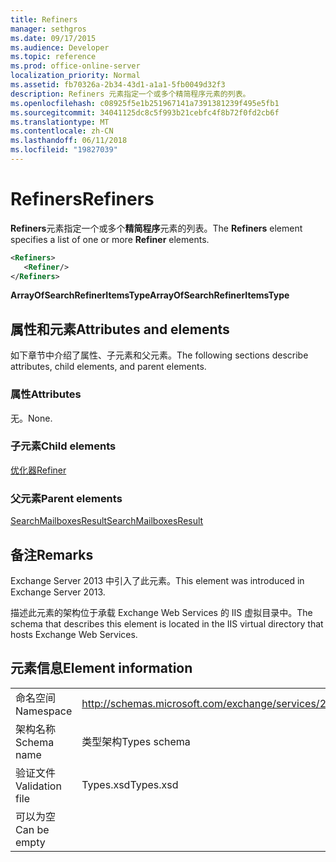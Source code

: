 ```yaml
---
title: Refiners
manager: sethgros
ms.date: 09/17/2015
ms.audience: Developer
ms.topic: reference
ms.prod: office-online-server
localization_priority: Normal
ms.assetid: fb70326a-2b34-43d1-a1a1-5fb0049d32f3
description: Refiners 元素指定一个或多个精简程序元素的列表。
ms.openlocfilehash: c08925f5e1b251967141a7391381239f495e5fb1
ms.sourcegitcommit: 34041125dc8c5f993b21cebfc4f8b72f0fd2cb6f
ms.translationtype: MT
ms.contentlocale: zh-CN
ms.lasthandoff: 06/11/2018
ms.locfileid: "19827039"
---
```

# <a name="refiners"></a><span data-ttu-id="25d58-103">Refiners</span><span class="sxs-lookup"><span data-stu-id="25d58-103">Refiners</span></span>

<span data-ttu-id="25d58-104">**Refiners**元素指定一个或多个**精简程序**元素的列表。</span><span class="sxs-lookup"><span data-stu-id="25d58-104">The **Refiners** element specifies a list of one or more **Refiner** elements.</span></span> 
  
```XML
<Refiners>
   <Refiner/>
</Refiners>
```

 <span data-ttu-id="25d58-105">**ArrayOfSearchRefinerItemsType**</span><span class="sxs-lookup"><span data-stu-id="25d58-105">**ArrayOfSearchRefinerItemsType**</span></span>
## <a name="attributes-and-elements"></a><span data-ttu-id="25d58-106">属性和元素</span><span class="sxs-lookup"><span data-stu-id="25d58-106">Attributes and elements</span></span>

<span data-ttu-id="25d58-107">如下章节中介绍了属性、子元素和父元素。</span><span class="sxs-lookup"><span data-stu-id="25d58-107">The following sections describe attributes, child elements, and parent elements.</span></span>
  
### <a name="attributes"></a><span data-ttu-id="25d58-108">属性</span><span class="sxs-lookup"><span data-stu-id="25d58-108">Attributes</span></span>

<span data-ttu-id="25d58-109">无。</span><span class="sxs-lookup"><span data-stu-id="25d58-109">None.</span></span>
  
### <a name="child-elements"></a><span data-ttu-id="25d58-110">子元素</span><span class="sxs-lookup"><span data-stu-id="25d58-110">Child elements</span></span>

[<span data-ttu-id="25d58-111">优化器</span><span class="sxs-lookup"><span data-stu-id="25d58-111">Refiner</span></span>](refiner.md)
  
### <a name="parent-elements"></a><span data-ttu-id="25d58-112">父元素</span><span class="sxs-lookup"><span data-stu-id="25d58-112">Parent elements</span></span>

[<span data-ttu-id="25d58-113">SearchMailboxesResult</span><span class="sxs-lookup"><span data-stu-id="25d58-113">SearchMailboxesResult</span></span>](searchmailboxesresult.md)
  
## <a name="remarks"></a><span data-ttu-id="25d58-114">备注</span><span class="sxs-lookup"><span data-stu-id="25d58-114">Remarks</span></span>

<span data-ttu-id="25d58-115">Exchange Server 2013 中引入了此元素。</span><span class="sxs-lookup"><span data-stu-id="25d58-115">This element was introduced in Exchange Server 2013.</span></span>
  
<span data-ttu-id="25d58-116">描述此元素的架构位于承载 Exchange Web Services 的 IIS 虚拟目录中。</span><span class="sxs-lookup"><span data-stu-id="25d58-116">The schema that describes this element is located in the IIS virtual directory that hosts Exchange Web Services.</span></span>
  
## <a name="element-information"></a><span data-ttu-id="25d58-117">元素信息</span><span class="sxs-lookup"><span data-stu-id="25d58-117">Element information</span></span>

|||
|:-----|:-----|
|<span data-ttu-id="25d58-118">命名空间</span><span class="sxs-lookup"><span data-stu-id="25d58-118">Namespace</span></span>  <br/> |http://schemas.microsoft.com/exchange/services/2006/types  <br/> |
|<span data-ttu-id="25d58-119">架构名称</span><span class="sxs-lookup"><span data-stu-id="25d58-119">Schema name</span></span>  <br/> |<span data-ttu-id="25d58-120">类型架构</span><span class="sxs-lookup"><span data-stu-id="25d58-120">Types schema</span></span>  <br/> |
|<span data-ttu-id="25d58-121">验证文件</span><span class="sxs-lookup"><span data-stu-id="25d58-121">Validation file</span></span>  <br/> |<span data-ttu-id="25d58-122">Types.xsd</span><span class="sxs-lookup"><span data-stu-id="25d58-122">Types.xsd</span></span>  <br/> |
|<span data-ttu-id="25d58-123">可以为空</span><span class="sxs-lookup"><span data-stu-id="25d58-123">Can be empty</span></span>  <br/> ||
   

